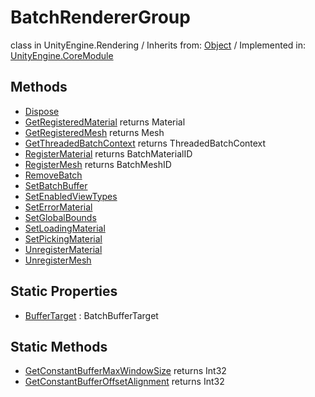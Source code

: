 # BatchRendererGroup
class in UnityEngine.Rendering
 / Inherits from: <a href="https://docs.unity3d.com/6000.0/Documentation/ScriptReference/Object.html">Object</a> / Implemented in: <a href="https://docs.unity3d.com/6000.0/Documentation/ScriptReference/UnityEngine.CoreModule.html">UnityEngine.CoreModule</a>
## Methods
- <a href="https://docs.unity3d.com/6000.0/Documentation/ScriptReference/BatchRendererGroup.Dispose.html">Dispose</a>
- <a href="https://docs.unity3d.com/6000.0/Documentation/ScriptReference/BatchRendererGroup.GetRegisteredMaterial.html">GetRegisteredMaterial</a> returns Material
- <a href="https://docs.unity3d.com/6000.0/Documentation/ScriptReference/BatchRendererGroup.GetRegisteredMesh.html">GetRegisteredMesh</a> returns Mesh
- <a href="https://docs.unity3d.com/6000.0/Documentation/ScriptReference/BatchRendererGroup.GetThreadedBatchContext.html">GetThreadedBatchContext</a> returns ThreadedBatchContext
- <a href="https://docs.unity3d.com/6000.0/Documentation/ScriptReference/BatchRendererGroup.RegisterMaterial.html">RegisterMaterial</a> returns BatchMaterialID
- <a href="https://docs.unity3d.com/6000.0/Documentation/ScriptReference/BatchRendererGroup.RegisterMesh.html">RegisterMesh</a> returns BatchMeshID
- <a href="https://docs.unity3d.com/6000.0/Documentation/ScriptReference/BatchRendererGroup.RemoveBatch.html">RemoveBatch</a>
- <a href="https://docs.unity3d.com/6000.0/Documentation/ScriptReference/BatchRendererGroup.SetBatchBuffer.html">SetBatchBuffer</a>
- <a href="https://docs.unity3d.com/6000.0/Documentation/ScriptReference/BatchRendererGroup.SetEnabledViewTypes.html">SetEnabledViewTypes</a>
- <a href="https://docs.unity3d.com/6000.0/Documentation/ScriptReference/BatchRendererGroup.SetErrorMaterial.html">SetErrorMaterial</a>
- <a href="https://docs.unity3d.com/6000.0/Documentation/ScriptReference/BatchRendererGroup.SetGlobalBounds.html">SetGlobalBounds</a>
- <a href="https://docs.unity3d.com/6000.0/Documentation/ScriptReference/BatchRendererGroup.SetLoadingMaterial.html">SetLoadingMaterial</a>
- <a href="https://docs.unity3d.com/6000.0/Documentation/ScriptReference/BatchRendererGroup.SetPickingMaterial.html">SetPickingMaterial</a>
- <a href="https://docs.unity3d.com/6000.0/Documentation/ScriptReference/BatchRendererGroup.UnregisterMaterial.html">UnregisterMaterial</a>
- <a href="https://docs.unity3d.com/6000.0/Documentation/ScriptReference/BatchRendererGroup.UnregisterMesh.html">UnregisterMesh</a>
## Static Properties
- <a href="https://docs.unity3d.com/6000.0/Documentation/ScriptReference/BatchRendererGroup-BufferTarget.html">BufferTarget</a> : BatchBufferTarget
## Static Methods
- <a href="https://docs.unity3d.com/6000.0/Documentation/ScriptReference/BatchRendererGroup.GetConstantBufferMaxWindowSize.html">GetConstantBufferMaxWindowSize</a> returns Int32
- <a href="https://docs.unity3d.com/6000.0/Documentation/ScriptReference/BatchRendererGroup.GetConstantBufferOffsetAlignment.html">GetConstantBufferOffsetAlignment</a> returns Int32
